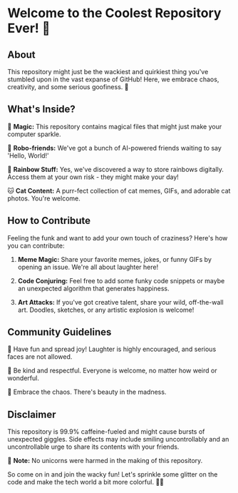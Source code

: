 # Welcome to the Coolest Repository Ever! 🚀

## About

This repository might just be the wackiest and quirkiest thing you've stumbled
upon in the vast expanse of GitHub! Here, we embrace chaos, creativity, and some
serious goofiness. 🎉

## What's Inside?

🎩 **Magic:** This repository contains magical files that might just make your
computer sparkle.

🤖 **Robo-friends:** We've got a bunch of AI-powered friends waiting to say
'Hello, World!'

🌈 **Rainbow Stuff:** Yes, we've discovered a way to store rainbows digitally.
Access them at your own risk - they might make your day!

🐱 **Cat Content:** A purr-fect collection of cat memes, GIFs, and adorable cat
photos. You're welcome.

## How to Contribute

Feeling the funk and want to add your own touch of craziness? Here's how you can
contribute:

1. **Meme Magic:** Share your favorite memes, jokes, or funny GIFs by opening an
   issue. We're all about laughter here!

2. **Code Conjuring:** Feel free to add some funky code snippets or maybe an
   unexpected algorithm that generates happiness.

3. **Art Attacks:** If you've got creative talent, share your wild, off-the-wall
   art. Doodles, sketches, or any artistic explosion is welcome!

## Community Guidelines

🎉 Have fun and spread joy! Laughter is highly encouraged, and serious faces are
not allowed.

🤗 Be kind and respectful. Everyone is welcome, no matter how weird or
wonderful.

🌟 Embrace the chaos. There's beauty in the madness.

## Disclaimer

This repository is 99.9% caffeine-fueled and might cause bursts of unexpected
giggles. Side effects may include smiling uncontrollably and an uncontrollable
urge to share its contents with your friends.

🎈 **Note:** No unicorns were harmed in the making of this repository.

So come on in and join the wacky fun! Let's sprinkle some glitter on the code
and make the tech world a bit more colorful. 🌟✨
